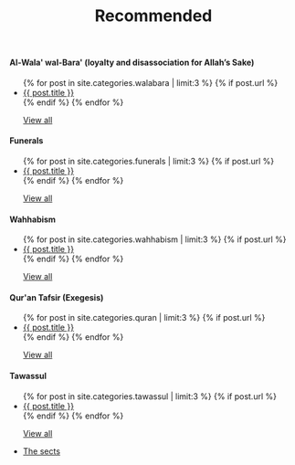 ﻿---
title: Recommended
layout: page
active: basic
permalink: /basic/
---

<article class="post">

<div class="box">
<h4>Al-Wala' wal-Bara' (loyalty and disassociation for Allah’s Sake)</h4>
<ul class="posts">
  {% for post in site.categories.walabara | limit:3 %}
    {% if post.url %}
    <li><a href="{{ post.url }}">{{ post.title }}</a>
    </li>
    {% endif %}
  {% endfor %}
  <p><a class="button small icon solid fa-arrow-right" href="/walabara/">View all</a></p>
</ul>
</div>

<div class="box">
<h4>Funerals</h4>
<ul class="posts">
  {% for post in site.categories.funerals | limit:3 %}
    {% if post.url %}
    <li><a href="{{ post.url }}">{{ post.title }}</a>
    </li>
    {% endif %}
  {% endfor %}
  <p><a class="button small icon solid fa-arrow-right" href="/funerals/">View all</a></p>
</ul>
</div>

<div class="box">
<h4>Wahhabism</h4>
<ul class="posts">
  {% for post in site.categories.wahhabism | limit:3 %}
    {% if post.url %}
    <li><a href="{{ post.url }}">{{ post.title }}</a>
    </li>
    {% endif %}
  {% endfor %}
  <p><a class="button small icon solid fa-arrow-right" href="/wahhabism/">View all</a></p>
</ul>
</div>

<div class="box">
<h4>Qur'an Tafsir (Exegesis)</h4>
<ul class="posts">
  {% for post in site.categories.quran | limit:3 %}
    {% if post.url %}
    <li><a href="{{ post.url }}">{{ post.title }}</a>
    </li>
    {% endif %}
  {% endfor %}
  <p><a class="button small icon solid fa-arrow-right" href="/tafsir-quran/">View all</a></p>
</ul>
</div>

<div class="box">
<h4>Tawassul</h4>
<ul class="posts">
  {% for post in site.categories.tawassul | limit:3 %}
    {% if post.url %}
    <li><a href="{{ post.url }}">{{ post.title }}</a>
    </li>
    {% endif %}
  {% endfor %}
  <p><a class="button small icon solid fa-arrow-right" href="/tawassul/">View all</a></p>
</ul>
</div>

<div class="box">
<ul class="posts">
    <li><a href="/sects/">The sects</a></li>
</ul>
</div>

</article>